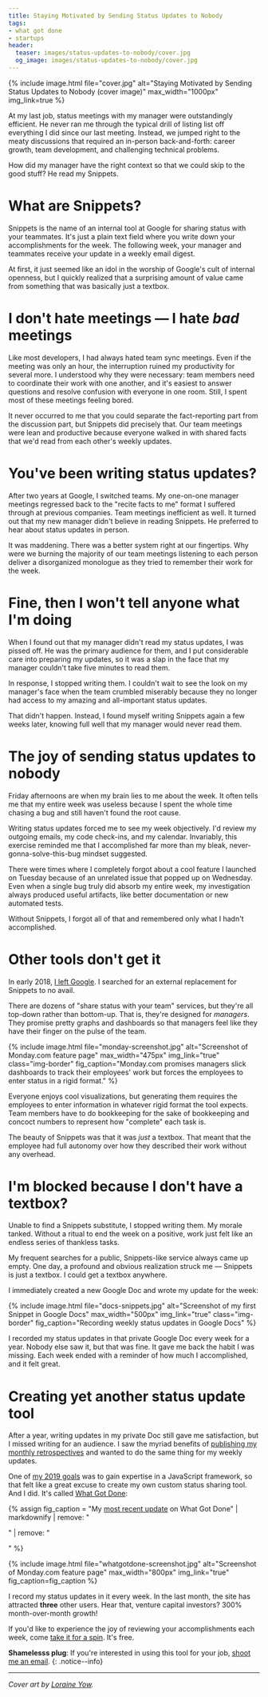 ```yaml
---
title: Staying Motivated by Sending Status Updates to Nobody
tags:
- what got done
- startups
header:
  teaser: images/status-updates-to-nobody/cover.jpg
  og_image: images/status-updates-to-nobody/cover.jpg
---
```


{% include image.html file="cover.jpg" alt="Staying Motivated by Sending Status Updates to Nobody (cover image)" max_width="1000px" img_link=true %}

At my last job, status meetings with my manager were outstandingly efficient. He never ran me through the typical drill of listing list off everything I did since our last meeting. Instead, we jumped right to the meaty discussions that required an in-person back-and-forth: career growth, team development, and challenging technical problems.

How did my manager have the right context so that we could skip to the good stuff? He read my Snippets.

# What are Snippets?

Snippets is the name of an internal tool at Google for sharing status with your teammates. It's just a plain text field where you write down your accomplishments for the week. The following week, your manager and teammates receive your update in a weekly email digest.

At first, it just seemed like an idol in the worship of Google's cult of internal openness, but I quickly realized that a surprising amount of value came from something that was basically just a textbox.

# I don't hate meetings &mdash; I hate *bad* meetings

Like most developers, I had always hated team sync meetings. Even if the meeting was only an hour, the interruption ruined my productivity for several more. I understood why they were necessary: team members need to coordinate their work with one another, and it's easiest to answer questions and resolve confusion with everyone in one room. Still, I spent most of these meetings feeling bored.

It never occurred to me that you could separate the fact-reporting part from the discussion part, but Snippets did precisely that. Our team meetings were lean and productive because everyone walked in with shared facts that we'd read from each other's weekly updates.

# You've been writing status updates?

After two years at Google, I switched teams. My one-on-one manager meetings regressed back to the "recite facts to me" format I suffered through at previous companies. Team meetings inefficient as well. It turned out that my new manager didn't believe in reading Snippets. He preferred to hear about status updates in person.

It was maddening. There was a better system right at our fingertips. Why were we burning the majority of our team meetings listening to each person deliver a disorganized monologue as they tried to remember their work for the week.

# Fine, then I won't tell anyone what I'm doing

When I found out that my manager didn't read my status updates, I was pissed off. He was the primary audience for them, and I put considerable care into preparing my updates, so it was a slap in the face that my manager couldn't take five minutes to read them.

In response, I stopped writing them. I couldn't wait to see the look on my manager's face when the team crumbled miserably because they no longer had access to my amazing and all-important status updates.

That didn't happen. Instead, I found myself writing Snippets again a few weeks later, knowing full well that my manager would never read them.

# The joy of sending status updates to nobody

Friday afternoons are when my brain lies to me about the week. It often tells me that my entire week was useless because I spent the whole time chasing a bug and still haven't found the root cause.

Writing status updates forced me to see my week objectively. I'd review my outgoing emails, my code check-ins, and my calendar. Invariably, this exercise reminded me that I accomplished far more than my bleak, never-gonna-solve-this-bug mindset suggested.

There were times where I completely forgot about a cool feature I launched on Tuesday because of an unrelated issue that popped up on Wednesday. Even when a single bug truly did absorb my entire week, my investigation always produced useful artifacts, like better documentation or new automated tests.

Without Snippets, I forgot all of that and remembered only what I hadn't accomplished.

# Other tools don't get it

In early 2018, [I left Google](/why-i-quit-google/). I searched for an external replacement for Snippets to no avail.

There are dozens of "share status with your team" services, but they're all top-down rather than bottom-up. That is, they're designed for *managers*. They promise pretty graphs and dashboards so that managers feel like they have their finger on the pulse of the team.

{% include image.html file="monday-screenshot.jpg" alt="Screenshot of Monday.com feature page" max_width="475px" img_link="true" class="img-border" fig_caption="Monday.com promises managers slick dashboards to track their employees' work but forces the employees to enter status in a rigid format." %}

Everyone enjoys cool visualizations, but generating them requires the employees to enter information in whatever rigid format the tool expects. Team members have to do bookkeeping for the sake of bookkeeping and concoct numbers to represent how "complete" each task is.

The beauty of Snippets was that it was *just* a textbox. That meant that the employee had full autonomy over how they described their work without any overhead.

# I'm blocked because I don't have a textbox?

Unable to find a Snippets substitute, I stopped writing them. My morale tanked. Without a ritual to end the week on a positive, work just felt like an endless series of thankless tasks.

My frequent searches for a public, Snippets-like service always came up empty. One day, a profound and obvious realization struck me &mdash; Snippets is just a textbox. I could get a textbox anywhere.

I immediately created a new Google Doc and wrote my update for the week:

{% include image.html file="docs-snippets.jpg" alt="Screenshot of my first Snippet in Google Docs" max_width="500px" img_link="true" class="img-border" fig_caption="Recording weekly status updates in Google Docs" %}

I recorded my status updates in that private Google Doc every week for a year. Nobody else saw it, but that was fine. It gave me back the habit I was missing. Each week ended with a reminder of how much I accomplished, and it felt great.

# Creating yet another status update tool

After a year, writing updates in my private Doc still gave me satisfaction, but I missed writing for an audience. I saw the myriad benefits of [publishing my monthly retrospectives](/keep-growing-never-profit/#i-published-monthly-goals-and-stuck-to-them) and wanted to do the same thing for my weekly updates. 

One of [my 2019 goals](/solo-developer-year-1/#goals-for-year-two) was to gain expertise in a JavaScript framework, so that felt like a great excuse to create my own custom status sharing tool. And I did. It's called [What Got Done](https://whatgotdone.com):

{% assign fig_caption = "My [most recent update](https://whatgotdone.com/michael/2019-06-07) on What Got Done" | markdownify | remove: "<p>" | remove: "</p>" %}

{% include image.html file="whatgotdone-screenshot.jpg" alt="Screenshot of Monday.com feature page" max_width="800px" img_link="true" fig_caption=fig_caption %}

I record my status updates in it every week. In the last month, the site has attracted **three** other users. Hear that, venture capital investors? 300% month-over-month growth!

If you'd like to experience the joy of reviewing your accomplishments each week, come [take it for a spin](https://whatgotdone.com). It's free.

**Shamelesss plug**: If you're interested in using this tool for your job, [shoot me an email](/about/).
{: .notice--info}

---

*Cover art by [Loraine Yow](https://www.linkedin.com/in/lolo-ology/).*